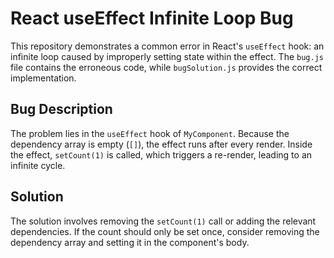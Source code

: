 # React useEffect Infinite Loop Bug

This repository demonstrates a common error in React's `useEffect` hook: an infinite loop caused by improperly setting state within the effect.  The `bug.js` file contains the erroneous code, while `bugSolution.js` provides the correct implementation.

## Bug Description
The problem lies in the `useEffect` hook of `MyComponent`.  Because the dependency array is empty (`[]`), the effect runs after every render.  Inside the effect, `setCount(1)` is called, which triggers a re-render, leading to an infinite cycle.

## Solution
The solution involves removing the `setCount(1)` call or adding the relevant dependencies. If the count should only be set once, consider removing the dependency array and setting it in the component's body.